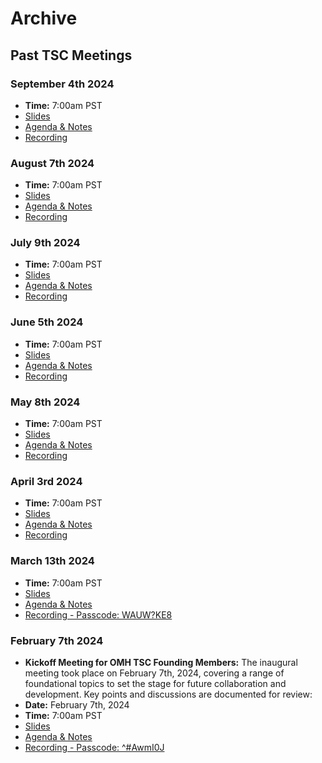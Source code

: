 # Archive

## Past TSC Meetings

### September 4th 2024
- **Time:** 7:00am PST
- [Slides](https://docs.google.com/presentation/d/1pdIa8ojqz9bHKHG-ZgqvfANKeH7N54tyaM4lDVS7jq0/edit?usp=drive_link)
- [Agenda & Notes](https://docs.google.com/document/d/1_2VOtY-8bmPi35coWHx8ifvlCarxT0WYzwP9Kd2PA4M/edit#heading=h.6jp9is9f2gky)
- [Recording](https://zoom.us/rec/share/F5bg690vR5qY8datVNaSazvg1e60pRJ30OSEMx13GXxMACeCZKblwEenfgQqHpG5.6kyLxQ8F3FfIHJur)
  
### August 7th 2024
- **Time:** 7:00am PST
- [Slides](https://docs.google.com/presentation/d/1hNDdu7QUk9EHF0q9J9IhXFHygoupnD-D2HLqY9cp6cc/edit?usp=drive_link)
- [Agenda & Notes](https://docs.google.com/document/d/1_2VOtY-8bmPi35coWHx8ifvlCarxT0WYzwP9Kd2PA4M/edit#heading=h.9dqnk2tuidlc)
- [Recording](https://zoom.us/rec/share/ao1WfTkg0Lih8td-_xVsop2vF6EvGFRIK6CiUk2i3iVotOcxwQyJi5SFLjk9u-C9.bqt_npNj63Bi2Ukx)

### July 9th 2024
- **Time:** 7:00am PST
- [Slides](https://docs.google.com/presentation/d/1CkTQy3B4ttNy6MpkwblNtLtSKp5hT2Lf1nUAKM0-798/edit?usp=sharing)
- [Agenda & Notes](https://docs.google.com/document/d/1_2VOtY-8bmPi35coWHx8ifvlCarxT0WYzwP9Kd2PA4M/edit#heading=h.6jp9is9f2gky)
- [Recording](https://zoom.us/rec/share/qCenBZT_kBRv_lvaKRemZFYolkbI3hsld18vJWjbJvlpVMI7RyIqLnKXt1M-irv1.2UaK2ODuZxfbn9Uz)
  
### June 5th 2024
- **Time:** 7:00am PST
- [Slides](https://docs.google.com/presentation/d/1LKVbbIJ0tCrwg5u0BuPeCO9FRBGsyesAsdVxn5yU_nY/edit?usp=sharing)
- [Agenda & Notes](https://docs.google.com/document/d/1_2VOtY-8bmPi35coWHx8ifvlCarxT0WYzwP9Kd2PA4M/edit#heading=h.9dqnk2tuidlc)
- [Recording](https://zoom.us/rec/share/JGcQU_Aus8OCPu6Cat-MQLsYV257WZsug9DJqX-2Y1Ysaz-QCjRYrnFbaCdcrKaT.tg9xVStHDsLhuvqu)
  
### May 8th 2024
- **Time:** 7:00am PST
- [Slides](https://docs.google.com/presentation/d/1xzkecCpfaAYADTs2hW5lQaiixWs6z3mMTo7MEM8aB7g/edit#slide=id.p1)
- [Agenda & Notes](https://docs.google.com/document/d/1_2VOtY-8bmPi35coWHx8ifvlCarxT0WYzwP9Kd2PA4M/edit#heading=h.7dyjony62w14)
- [Recording](https://zoom.us/rec/share/KU9BGpVDPhOEG2gt0jmEkGHDUmafioRA6-EtqO3tAzTJetZDUAnwupwxHhbLBqB9.Zl9USN5c_03I2TGz)

### April 3rd 2024
- **Time:** 7:00am PST
- [Slides](https://docs.google.com/presentation/d/1LPGyQ7jBWOEKbQfy-9D8TbKtORBWn_bOyzN8VwrXhrI/edit?usp=sharing)
- [Agenda & Notes](https://docs.google.com/document/d/1_2VOtY-8bmPi35coWHx8ifvlCarxT0WYzwP9Kd2PA4M/edit#heading=h.fi2w92cxkle1)
- [Recording](https://zoom.us/rec/share/cxIGI1VoNGHH1k8jR99taAWUcEVuSWydUn7_vtq5TvMbMCrLYwnafASa5_Atjged.jwmgQai1NFCHBhSi)

### March 13th 2024
- **Time:** 7:00am PST
- [Slides](https://docs.google.com/presentation/d/1KsGmMzcWv2zFbnHPClsfE_lg-8_qybn3hmhPkt5zOBM/edit?usp=sharing)
- [Agenda & Notes](https://docs.google.com/document/d/1_2VOtY-8bmPi35coWHx8ifvlCarxT0WYzwP9Kd2PA4M/edit#heading=h.26cgdphn8xm2)
- [Recording - Passcode: WAUW?KE8](https://us06web.zoom.us/rec/share/yXF0n5JMgSSIwjDeASCA3bC86WzOg69lWQqJ7bpbr0LwYPpVQlsKGgD6zdlh8j0p.toHT3Qcr1SB7dwu2)

### February 7th 2024
- **Kickoff Meeting for OMH TSC Founding Members:** The inaugural meeting took place on February 7th, 2024, covering a range of foundational topics to set the stage for future collaboration and development. Key points and discussions are documented for review: 
- **Date:** February 7th, 2024
- **Time:** 7:00am PST
- [Slides](https://docs.google.com/presentation/d/1tZpZwOHoo_2DoFcmOVmPpYiHi7A0ECT3mfGrS5hKLig/edit?usp=sharing)
- [Agenda & Notes](https://docs.google.com/document/d/1_2VOtY-8bmPi35coWHx8ifvlCarxT0WYzwP9Kd2PA4M/edit#heading=h.k1snhu3h78rv)
- [Recording - Passcode: ^#AwmI0J](https://us06web.zoom.us/rec/share/uaUhA9qs4huZjxy6p0MTv__eMeEkKXi1linW6TP6E9dLAZ8JxROpBlepyOhsCexl.ZDGGNMplciCAv5Gy)
  
